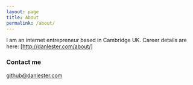 ```yaml
---
layout: page
title: About
permalink: /about/
---
```


I am an internet entrepreneur based in Cambridge UK. Career details are here: [http://danlester.com/about/]

### Contact me

github@danlester.com
